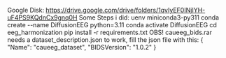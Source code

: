 Google Disk: https://drive.google.com/drive/folders/1qvIyEF0INjIYH-uF4PS9KQdnCx9gnq0H
Some Steps i did:
uenv miniconda3-py311
conda create --name DiffusionEEG python=3.11
conda activate DiffusionEEG
cd eeg_harmonization
pip install -r requirements.txt 
OBS! caueeg_bids.rar needs a dataset_description.json to work, fill the json file with this:
{
  "Name": "caueeg_dataset",
  "BIDSVersion": "1.0.2"
}
